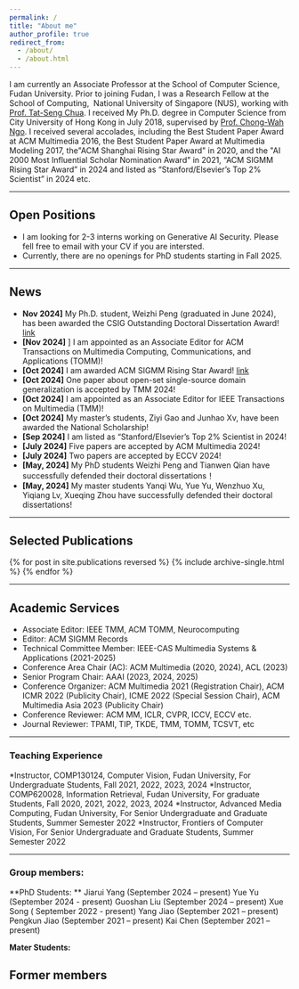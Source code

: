 ```yaml
---
permalink: /
title: "About me"
author_profile: true
redirect_from: 
  - /about/
  - /about.html
---
```


I am currently an Associate Professor at the School of Computer Science, Fudan University. Prior to joining Fudan, I was a Research Fellow at the School of Computing,  National University of Singapore (NUS), working with [Prof. Tat-Seng Chua](https://www.chuatatseng.com/). I received My Ph.D. degree in Computer Science from City University of Hong Kong in July 2018, supervised by [Prof. Chong-Wah Ngo](https://computing.smu.edu.sg/faculty/profile/601/ngo-chong-wah). I received several accolades, including the Best Student Paper Award at ACM Multimedia 2016, the Best Student Paper Award at Multimedia Modeling 2017, the"ACM Shanghai Rising Star Award" in 2020, and the "AI 2000 Most Influential Scholar Nomination Award" in 2021, “ACM SIGMM Rising Star Award” in 2024 and listed as “Stanford/Elsevier’s Top 2% Scientist” in 2024 etc.

------



## Open Positions
  
* I am looking for 2-3 interns working on Generative AI Security. Please fell free to email with your CV if you are intersted. 
* Currently, there are no openings for PhD students starting in Fall 2025.
  

------

## News

* **Nov 2024]** My Ph.D. student, Weizhi Peng (graduated in June 2024), has been awarded the CSIG Outstanding Doctoral Dissertation Award! [link](https://mp.weixin.qq.com/s/jjrRQ2tlBL_SBXrBmhqj0g)
* **[Nov 2024]** ] I am appointed as an Associate Editor for ACM Transactions on Multimedia Computing, Communications, and Applications (TOMM)!
* **[Oct 2024]** I am awarded ACM SIGMM Rising Star Award! [link](http://www.sigmm.org/news/sigmm_rising_star_award_2024)
* **[Oct 2024]** One paper about open-set single-source domain generalization is accepted by TMM 2024!
* **[Oct 2024]** I am appointed as an Associate Editor for IEEE Transactions on Multimedia (TMM)!
* **[Oct 2024]** My master’s students, Ziyi Gao and Junhao Xv, have been awarded the National Scholarship!
* **[Sep 2024]** I am listed as “Stanford/Elsevier’s Top 2% Scientist in 2024!
* **[July 2024]** Five papers are accepted by ACM Multimedia 2024!
* **[July 2024]** Two papers are accepted by ECCV 2024!
* **[May, 2024]** My PhD students Weizhi Peng and Tianwen Qian have successfully defended their doctoral dissertations！
* **[May, 2024]** My master students Yanqi Wu, Yue Yu, Wenzhuo Xu, Yiqiang Lv, Xueqing Zhou have successfully defended their doctoral dissertations!
  
------


## Selected Publications

{% for post in site.publications reversed %}
  {% include archive-single.html %}
{% endfor %}


------

## Academic Services

* Associate Editor: IEEE TMM, ACM TOMM, Neurocomputing
* Editor: ACM SIGMM Records
* Technical Committee Member: IEEE-CAS Multimedia Systems & Applications (2021-2025)
* Conference Area Chair (AC): ACM Multimedia (2020, 2024), ACL (2023)  
* Senior Program Chair: AAAI (2023, 2024, 2025)
* Conference Organizer: ACM Multimedia 2021 (Registration Chair), ACM ICMR 2022 (Publicity Chair), ICME 2022 (Special Session Chair), ACM Multimedia Asia 2023 (Publicity Chair)
* Conference Reviewer: ACM MM, ICLR, CVPR, ICCV, ECCV etc. 
* Journal Reviewer: TPAMI, TIP, TKDE, TMM, TOMM, TCSVT, etc

------

### Teaching Experience

*Instructor, COMP130124, Computer Vision, Fudan University, For Undergraduate Students, Fall 2021, 2022, 2023, 2024
*Instructor, COMP620028, Information Retrieval, Fudan University, For graduate Students, Fall 2020, 2021, 2022, 2023, 2024
*Instructor, Advanced Media Computing, Fudan University, For Senior Undergraduate and Graduate Students, Summer Semester 2022
*Instructor, Frontiers of Computer Vision, For Senior Undergraduate and Graduate Students, Summer Semester 2022


------

### Group members: 
**PhD Students: **
Jiarui Yang  (September 2024 – present)
Yue Yu (September 2024 - present)
Guoshan Liu (September 2024 – present)
Xue Song ( September 2022 - present)
Yang Jiao (September 2021 – present)
Pengkun Jiao  (September 2021 – present)
Kai Chen (September 2021 – present)

**Mater Students:**





## Former members


